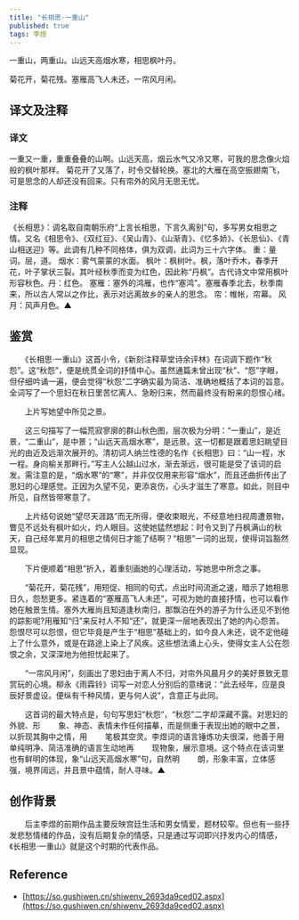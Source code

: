 ```yaml
---
title: "长相思·一重山"
published: true
tags: 李煜
---
```


一重山，两重山。山远天高烟水寒，相思枫叶丹。

菊花开，菊花残。塞雁高飞人未还，一帘风月闲。

## 译文及注释

### 译文

一重又一重，重重叠叠的山啊。山远天高，烟云水气又冷又寒，可我的思念像火焰般的枫叶那样。
菊花开了又落了，时令交替轮换。塞北的大雁在高空振翅南飞，可是思念的人却还没有回来。只有帘外的风月无思无忧。

### 注释

《长相思》：调名取自南朝乐府“上言长相思，下言久离别”句，多写男女相思之情。又名《相思令》、《双红豆》、《吴山青》、《山渐青》、《忆多娇》、《长思仙》、《青山相送迎》等。此调有几种不同格体，俱为双调，此词为三十六字体。
重：量词。层，道。
烟水：雾气蒙蒙的水面。
枫叶：枫树叶。枫，落叶乔木，春季开花，叶子掌状三裂。其叶经秋季而变为红色，因此称“丹枫”。古代诗文中常用枫叶形容秋色。丹：红色。
塞雁：塞外的鸿雁，也作“塞鸿”。塞雁春季北去，秋季南来，所以古人常以之作比，表示对远离故乡的亲人的思念。
帘：帷帐，帘幕。
风月：风声月色。▲

## 鉴赏

　　《长相思·一重山》这首小令，《新刻注释草堂诗余评林》在词调下题作“秋怨”。这“秋怨”，便是统贯全词的抒情中心。虽然通篇未曾出现“秋”、“怨”字眼，但仔细吟诵一遍，便会觉得“秋怨”二字确实最为简洁、准确地概括了本词的旨意。 全词写了一个思妇在秋日里苦忆离人、急盼归来，然而最终没有盼来的怨恨心绪。

　　上片写她望中所见之景。

　　这三句描写了一幅荒寂寥廓的群山秋色图，层次极为分明：“一重山”，是近景，“二重山”，是中景；“山远天高烟水寒”，是远景。这一切都是跟着思妇眺望目光的由近及远渐次展开的。清初词人纳兰性德的名作《长相思》曰：“山一程，水一程。身向榆关那畔行。”写主人公越山过水，渐去渐远，很可能是受了该词的启发。需注意的是，“烟水寒”的“寒”，并非仅仅用来形容“烟水”，而且还曲折传出了思妇的心理感觉。正因为久望不见，更添哀伤，心头才滋生了寒意。如此，则目中所见，自然皆带寒意了。

　　上片结句说她“望尽天涯路”而无所得，便收束眼光，不经意地扫视周遭景物，瞥见不远处有枫叶如火，灼人眼目。这使她猛然想起：时令又到了丹枫满山的秋天，自己经年累月的相思之情何日才能了结啊？“相思”一词的出现，使得词旨豁然显现。

　　下片便顺着“相思”折入，着重刻画她的心理活动，写她思中所念之事。

　　“菊花开，菊花残”，用短促、相同的句式，点出时间流逝之速，暗示了她相思日久，怨愁更多。紧连着的“塞雁高飞人未还”，可视为她的直接抒情，也可以看作她在触景生情。塞外大雁尚且知道逢秋南归，那飘泊在外的游子为什么还见不到他的踪影呢?用雁知“归”来反衬人不知“还”，就更深一层地表现出了她的内心怨苦。怨恨尽可以怨恨，但它毕竟是产生于“相思”基础上的，如今良人未还，说不定他碰上了什么意外，或是在路途上染上了风疾。这些想法涌上心头，使得女主人公在怨恨之余，又深深地为他担忧起来了。

　　“一帘风月闲”，刻画出了思妇由于离人不归，对帘外风晨月夕的美好景致无意赏玩的心境。柳永《雨霖铃》词写一对恋人分别后的意绪说：“此去经年，应是良辰好景虚设。便纵有千种风情，更与何人说”，含意正与此同。

　　这首词的最大特点是，句句写思妇“秋怨”，“秋怨”二字却深藏不露。对思妇的外貌、形
　　象、神态、表情未作任何描摹，而是侧重于表现出她的眼中之景，以折现其胸中之情，用
　　笔极其空灵。李煜词的语言锤炼功夫很深，他善于用单纯明净、简洁准确的语言生动地再
　　现物象，展示意境。这个特点在该词里也有鲜明的体现，象“山远天高烟水寒”句，自然明
　　朗，形象丰富，立体感强，境界阔远，并且景中蕴情，耐人寻味。▲

## 创作背景

　　后主李煜的前期作品主要反映宫廷生活和男女情爱，题材较窄。但也有一些抒发悲愁情绪的作品，没有后期复杂的情感，只是通过写词即兴抒发内心的情感，《长相思·一重山》就是这个时期的代表作品。


## Reference

- [https://so.gushiwen.cn/shiwenv_2693da9ced02.aspx](https://so.gushiwen.cn/shiwenv_2693da9ced02.aspx)